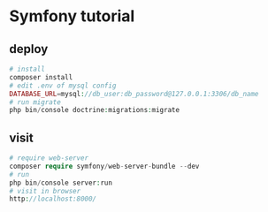 # Symfony tutorial

## deploy

```php
# install
composer install
# edit .env of mysql config
DATABASE_URL=mysql://db_user:db_password@127.0.0.1:3306/db_name
# run migrate
php bin/console doctrine:migrations:migrate
```

## visit
```php
# require web-server
composer require symfony/web-server-bundle --dev
# run
php bin/console server:run
# visit in browser
http://localhost:8000/
```